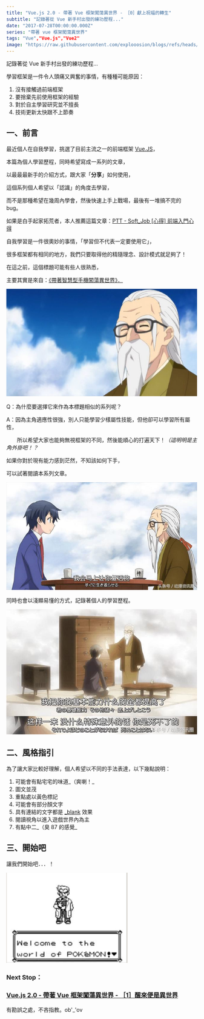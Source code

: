 ```yaml
---
title: "Vue.js 2.0 - 帶著 Vue 框架闖蕩異世界 - ［0］獻上祝福的轉生"
subtitle: "記錄著從 Vue 新手村出發的練功歷程..."
date: "2017-07-28T00:00:00.000Z"
series: "帶著 vue 框架闖蕩異世界"
tags: "Vue","Vue.js","Vue2"
image: "https://raw.githubusercontent.com/explooosion/blogs/refs/heads/main/docs/images/2017-07-28_Vue.js%202.0%20-%20%E5%B8%B6%E8%91%97%20Vue%20%E6%A1%86%E6%9E%B6%E9%97%96%E8%95%A9%E7%95%B0%E4%B8%96%E7%95%8C%20-%20%EF%BC%BB0%EF%BC%BD%E7%8D%BB%E4%B8%8A%E7%A5%9D%E7%A6%8F%E7%9A%84%E8%BD%89%E7%94%9F/banner/0001577645.JPG"
--- 
```


記錄著從 Vue 新手村出發的練功歷程...

學習框架是一件令人頭痛又興奮的事情，有種種可能原因：

1.  沒有接觸過前端框架
2.  要捨棄先前使用框架的經驗
3.  對於自主學習研究並不擅長
4.  技術更新太快跟不上節奏

一、前言
----

最近個人在自我學習，挑選了目前主流之一的前端框架 [Vue.JS](https://vuejs.org/)，

本篇為個人學習歷程，同時希望寫成一系列的文章，

以最最最新手的介紹方式，跟大家「**分享**」如何使用，

這個系列個人希望以「認識」的角度去學習，

而不是那種希望在幾周內學會，然後快速上手上戰場，最後有一堆搞不完的 bug。

如果是白手起家拓荒者，本人推薦這篇文章：[PTT - Soft\_Job \[心得\] 前端入門心得](https://www.ptt.cc/bbs/Soft_Job/M.1453137664.A.52D.html)

自我學習是一件很奧妙的事情，「學習但不代表一定要使用它」，

很多框架都有相同的地方，我們只要取得他的精隨理念、設計模式就足夠了！

在這之前，這個標題可能有些人很熟悉，

主要其實是來自：[《帶著智慧型手機闖蕩異世界》](https://zh.wikipedia.org/wiki/%E5%B8%B6%E8%91%97%E6%99%BA%E6%85%A7%E5%9E%8B%E6%89%8B%E6%A9%9F%E9%97%96%E8%95%A9%E7%95%B0%E4%B8%96%E7%95%8C%E3%80%82)[．](http://myself-bbs.com/thread-42760-1-1.html)

[![0001577645.JPG](https://raw.githubusercontent.com/explooosion/blogs/refs/heads/main/docs/images/2017-07-28_Vue.js%202.0%20-%20%E5%B8%B6%E8%91%97%20Vue%20%E6%A1%86%E6%9E%B6%E9%97%96%E8%95%A9%E7%95%B0%E4%B8%96%E7%95%8C%20-%20%EF%BC%BB0%EF%BC%BD%E7%8D%BB%E4%B8%8A%E7%A5%9D%E7%A6%8F%E7%9A%84%E8%BD%89%E7%94%9F/0001577645.JPG)](https://p2.bahamut.com.tw/M/2KU/45/0001577645.JPG)

Q：為什麼要選擇它來作為本標題相似的系列呢？

A：因為主角適應性很強，別人只能學習少樣屬性技能，但他卻可以學習所有屬性，

　　所以希望大家也能夠無視框架的不同，然後能順心的打遍天下！_（這明明是主角外掛吧！？_

如果你對於現有能力感到茫然，不知該如何下手，

可以試著閱讀本系列文章。

[![1501228900_30443.jpg](https://raw.githubusercontent.com/explooosion/blogs/refs/heads/main/docs/images/2017-07-28_Vue.js%202.0%20-%20%E5%B8%B6%E8%91%97%20Vue%20%E6%A1%86%E6%9E%B6%E9%97%96%E8%95%A9%E7%95%B0%E4%B8%96%E7%95%8C%20-%20%EF%BC%BB0%EF%BC%BD%E7%8D%BB%E4%B8%8A%E7%A5%9D%E7%A6%8F%E7%9A%84%E8%BD%89%E7%94%9F/1501228900_30443.jpg)](https://dotblogsfile.blob.core.windows.net/user/incredible/da44a4ff-aecd-4ccc-9062-a55f1a6b58e8/1501228900_30443.jpg)

同時也會以淺顯易懂的方式，記錄著個人的學習歷程。

[![1501228905_27399.jpg](https://raw.githubusercontent.com/explooosion/blogs/refs/heads/main/docs/images/2017-07-28_Vue.js%202.0%20-%20%E5%B8%B6%E8%91%97%20Vue%20%E6%A1%86%E6%9E%B6%E9%97%96%E8%95%A9%E7%95%B0%E4%B8%96%E7%95%8C%20-%20%EF%BC%BB0%EF%BC%BD%E7%8D%BB%E4%B8%8A%E7%A5%9D%E7%A6%8F%E7%9A%84%E8%BD%89%E7%94%9F/1501228905_27399.jpg)](https://dotblogsfile.blob.core.windows.net/user/incredible/da44a4ff-aecd-4ccc-9062-a55f1a6b58e8/1501228905_27399.jpg)

二、風格指引
------

為了讓大家比較好理解，個人希望以不同的手法表達，以下幾點說明：

1.  可能會有點宅宅的味道_（爽喇！_
2.  圖文並茂
3.  重點處以黃色標記
4.  可能會有部分顏文字
5.  具有連結的文字都是 [\_blank](http://www.w3school.com.cn/html5/att_a_target.asp) 效果
6.  閱讀視角以進入遊戲世界內為主
7.  有點中二_（臭 87 的感覺_

三、開始吧
-----

讓我們開始吧．．．！

![1483618782-3554651433.png](https://raw.githubusercontent.com/explooosion/blogs/refs/heads/main/docs/images/2017-07-28_Vue.js%202.0%20-%20%E5%B8%B6%E8%91%97%20Vue%20%E6%A1%86%E6%9E%B6%E9%97%96%E8%95%A9%E7%95%B0%E4%B8%96%E7%95%8C%20-%20%EF%BC%BB0%EF%BC%BD%E7%8D%BB%E4%B8%8A%E7%A5%9D%E7%A6%8F%E7%9A%84%E8%BD%89%E7%94%9F/1483618782-3554651433.png)

### Next Stop：

### [Vue.js 2.0 - 帶著 Vue 框架闖蕩異世界 - ［1］醒來便是異世界](https://dotblogs.com.tw/explooosion/2017/07/28/024451)

有勘誤之處，不吝指教。ob'\_'ov